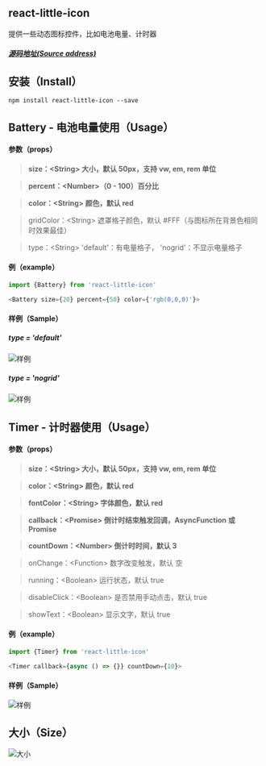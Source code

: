## react-little-icon
提供一些动态图标控件，比如电池电量、计时器

##### [源码地址(Source address)](https://gitlab.aecg.com.cn/jrackson/react-little-icon)
## 安装（Install）
``` shell
npm install react-little-icon --save
```
## Battery - 电池电量使用（Usage）

#### 参数（props）
> **size：\<String\> 大小，默认 50px，支持 vw, em, rem 单位**

> **percent：\<Number\>（0 - 100）百分比**

> **color：\<String\> 颜色，默认 red**

> gridColor：\<String\> 遮罩格子颜色，默认 #FFF（与图标所在背景色相同时效果最佳）

> type：\<String\> 'default'：有电量格子， 'nogrid'：不显示电量格子

#### 例（example）
``` javascript
import {Battery} from 'react-little-icon'

<Battery size={20} percent={50} color={'rgb(0,0,0)'}>
```
#### 样例（Sample）
##### type = 'default'
![样例](./src/samples/default.png)
##### type = 'nogrid'
![样例](./src/samples/nogrid.png)

## Timer - 计时器使用（Usage）

#### 参数（props）
> **size：\<String\> 大小，默认 50px，支持 vw, em, rem 单位**

> **color：\<String\> 颜色，默认 red**

> **fontColor：\<String\> 字体颜色，默认 red**

> **callback：\<Promise\> 倒计时结束触发回调，AsyncFunction 或 Promise**

> **countDown：\<Number\> 倒计时时间，默认 3**

> onChange：\<Function\> 数字改变触发，默认 空

> running：\<Boolean\> 运行状态，默认 true

> disableClick：\<Boolean\> 是否禁用手动点击，默认 true

> showText：\<Boolean\> 显示文字，默认 true

#### 例（example）
``` javascript
import {Timer} from 'react-little-icon'

<Timer callback={async () => {}} countDown={10}>
```
#### 样例（Sample）
![样例](./src/samples/timer.png)

## 大小（Size）
![大小](./src/size.png)